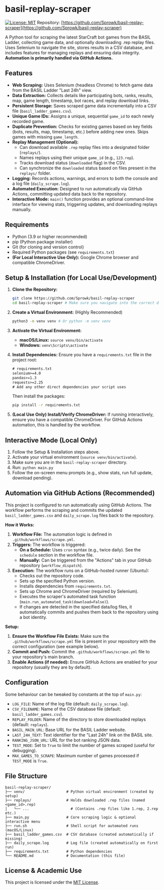 # basil-replay-scraper

[![License: MIT](https://img.shields.io/badge/License-MIT-yellow.svg)](https://opensource.org/licenses/MIT)
Repository: [https://github.com/Sprowk/basil-replay-scraper](https://github.com/Sprowk/basil-replay-scraper)

A Python tool for scraping the latest StarCraft bot games from the BASIL Ladder, collecting game data, and optionally downloading .rep replay files. Uses Selenium to navigate the site, stores results in a CSV database, and includes features for managing replays and ensuring data integrity. **Automation is primarily handled via GitHub Actions.**

## Features

*   **Web Scraping:** Uses Selenium (headless Chrome) to fetch game data from the BASIL Ladder "Last 24h" view.
*   **Data Extraction:** Collects details like participating bots, ranks, results, map, game length, timestamp, bot races, and replay download links.
*   **Persistent Storage:** Saves scraped game data incrementally into a CSV file (`basil_ladder_games.csv`).
*   **Unique Game IDs:** Assigns a unique, sequential `game_id` to each newly recorded game.
*   **Duplicate Prevention:** Checks for existing games based on key fields (bots, results, map, timestamp, etc.) before adding new ones. Skips games with missing `game_length`.
*   **Replay Management (Optional):**
    *   Can download available `.rep` replay files into a designated folder (`replays/`).
    *   Names replays using their unique `game_id` (e.g., `123.rep`).
    *   Tracks download status (`downloaded` flag) in the CSV.
    *   Can synchronize the `downloaded` status based on files present in the `replays/` folder.
*   **Logging:** Records actions, warnings, and errors to both the console and a log file (`daily_scrape.log`).
*   **Automated Execution:** Designed to run automatically via GitHub Actions, committing updated data back to the repository.
*   **Interactive Mode:** `main()` function provides an optional command-line interface for viewing stats, triggering updates, and downloading replays manually.

## Requirements

*   Python (3.9 or higher recommended)
*   pip (Python package installer)
*   Git (for cloning and version control)
*   Required Python packages (see `requirements.txt`)
*   **(For Local Interactive Use Only):** Google Chrome browser and compatible ChromeDriver.

## Setup & Installation (for Local Use/Development)

1.  **Clone the Repository:**
    ```bash
    git clone https://github.com/Sprowk/basil-replay-scraper
    cd basil-replay-scraper # Make sure you navigate into the correct directory
    ```

2.  **Create a Virtual Environment:** (Highly Recommended)
    ```bash
    python3 -m venv venv # Or python -m venv venv
    ```

3.  **Activate the Virtual Environment:**
    *   **macOS/Linux:** `source venv/bin/activate`
    *   **Windows:** `venv\Scripts\activate`

4.  **Install Dependencies:** Ensure you have a `requirements.txt` file in the project root:
    ```txt
    # requirements.txt
    selenium>=4.0
    pandas>=1.3
    requests>=2.25
    # Add any other direct dependencies your script uses
    ```
    Then install the packages:
    ```bash
    pip install -r requirements.txt
    ```

5.  **(Local Use Only) Install/Verify ChromeDriver:** If running interactively, ensure you have a compatible ChromeDriver. For GitHub Actions automation, this is handled by the workflow.

## Interactive Mode (Local Only)

1.  Follow the Setup & Installation steps above.
2.  Activate your virtual environment (`source venv/bin/activate`).
3.  Make sure you are in the `basil-replay-scraper` directory.
4.  Run: `python main.py`
5.  Follow the on-screen menu prompts (e.g., show stats, run full update, download pending).

## Automation via GitHub Actions (Recommended)

This project is configured to run automatically using GitHub Actions. The workflow performs the scraping and commits the updated `basil_ladder_games.csv` and `daily_scrape.log` files back to the repository.

**How it Works:**

1.  **Workflow File:** The automation logic is defined in `.github/workflows/scrape.yml`.
2.  **Triggers:** The workflow is triggered:
    *   **On a Schedule:** Uses `cron` syntax (e.g., twice daily). See the `schedule` section in the workflow file.
    *   **Manually:** Can be triggered from the "Actions" tab in your GitHub repository (`workflow_dispatch`).
3.  **Execution:** The workflow runs on a GitHub-hosted runner (Ubuntu):
    *   Checks out the repository code.
    *   Sets up the specified Python version.
    *   Installs dependencies from `requirements.txt`.
    *   Sets up Chrome and ChromeDriver (required by Selenium).
    *   Executes the scraper's automated task function (`main.run_automated_task(download=False)`).
    *   If changes are detected in the specified data/log files, it automatically commits and pushes them back to the repository using a bot identity.

**Setup:**

1.  **Ensure the Workflow File Exists:** Make sure the `.github/workflows/scrape.yml` file is present in your repository with the correct configuration (see example below).
2.  **Commit and Push:** Commit the `.github/workflows/scrape.yml` file to your repository's main branch.
3.  **Enable Actions (if needed):** Ensure GitHub Actions are enabled for your repository (usually they are by default).

## Configuration

Some behaviour can be tweaked by constants at the top of `main.py`:

*   `LOG_FILE`: Name of the log file (default: `daily_scrape.log`).
*   `CSV_FILENAME`: Name of the CSV database file (default: `basil_ladder_games.csv`).
*   `REPLAY_FOLDER`: Name of the directory to store downloaded replays (default: `replays`).
*   `BASIL_MAIN_URL`: Base URL for the BASIL Ladder website.
*   `LAST_24H_TEXT`: Text identifier for the "Last 24h" link on the BASIL site.
*   `RANKING_JSON_URL`: URL for the bot ranking JSON data.
*   `TEST_MODE`: Set to `True` to limit the number of games scraped (useful for debugging).
*   `MAX_GAMES_TO_SCRAPE`: Maximum number of games processed if `TEST_MODE` is `True`.

## File Structure
```
basil-replay-scraper/
├── venv/                   # Python virtual environment (created by setup)
├── replays/                # Holds downloaded .rep files (named <game_id>.rep)
│   └── ...                   # (Contains .rep files like 1.rep, 2.rep etc.)
├── main.py                 # Core scraping logic & optional interactive menu
├── run.sh                  # Shell script for automated runs (macOS/Linux)
├── basil_ladder_games.csv  # CSV database (created automatically if missing)
├── daily_scrape.log        # Log file (created automatically on first run)
├── requirements.txt        # Python dependencies
└── README.md               # Documentation (this file)
```

## License & Academic Use

This project is licensed under the [MIT License](https://opensource.org/licenses/MIT).